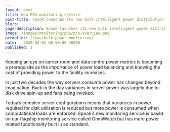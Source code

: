 ```yaml
---
layout: post
title: New PDU monitoring service.
post-title: Spook launches its new bulk intelligent power distribution unit (PDU) monitoring service.
blurb: 
page-description: Spook launches its new bulk intelligent power distribution unit (PDU) monitoring service.
image: /images/monitoring/pdu/pdu-overview.png 
permalink: /news/bulk-power-monitoring/
date:   2020-02-01 08:00:00 +0000
published: 1
---
```


Keeping an eye on server room and data centre power metrics is becoming a prerequisite as the importance of power load balancing and knowing the cost of providing power to the facility increases.

In just two decades the way servers consume power has changed beyond imagination. Back in the day variances in server power was largely due to disk drive spin-up and fans being invoked.

Today’s complex server configurations means that variances in power required for disk utilisation is reduced but more power is consumed when computational loads are enforced.
Spook’s new monitoring service is based on our flagship monitoring service called OmniWatch but has more power related functionality built in as standard.

